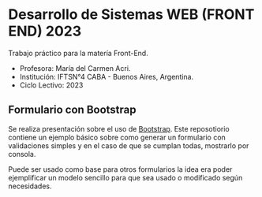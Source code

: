 
# Desarrollo de Sistemas WEB (FRONT END) 2023

Trabajo práctico para la matería Front-End.

- Profesora: María del Carmen Acri.
- Institución: IFTSN°4 CABA - Buenos Aires, Argentina.
- Ciclo Lectivo: 2023


## Formulario con Bootstrap

Se realiza presentación sobre el uso de [Bootstrap](https://getbootstrap.com/). Este reposotiorio contiene un ejemplo básico sobre como generar un formulario con validaciones simples y en el caso de que se cumplan todas, mostrarlo por consola.

Puede ser usado como base para otros formularios la idea era poder ejemplificar un modelo sencillo para que sea usado o modificado según necesidades.
